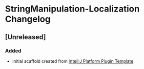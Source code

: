 <!-- Keep a Changelog guide -> https://keepachangelog.com -->

# StringManipulation-Localization Changelog

## [Unreleased]
### Added
- Initial scaffold created from [IntelliJ Platform Plugin Template](https://github.com/JetBrains/intellij-platform-plugin-template)
